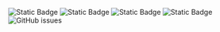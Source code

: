 ![Static Badge](https://img.shields.io/badge/blacklists-60-000000) ![Static Badge](https://img.shields.io/badge/blacklisted-2912233-cc0000) ![Static Badge](https://img.shields.io/badge/whitelisted-2242-00CC00) ![Static Badge](https://img.shields.io/badge/streaming_blacklist-28106-000000) ![GitHub issues](https://img.shields.io/github/issues/fabriziosalmi/blacklists)
